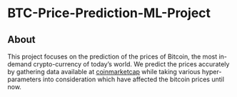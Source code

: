# BTC-Price-Prediction-ML-Project

## About
This project focuses on the prediction of the prices of Bitcoin, the most in-demand crypto-currency of today’s world. We predict the prices accurately by gathering data available at [coinmarketcap](https://web-api.coinmarketcap.com/v1/cryptocurrency/ohlcv/historical?convert=USD&slug=bitcoin&time_end=1601510400&time_start=1367107200) while taking various hyper-parameters into consideration which have affected the bitcoin prices until now. 



